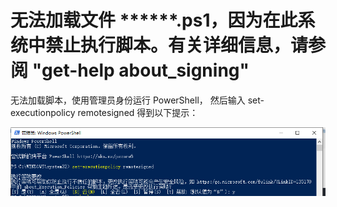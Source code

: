 # 无法加载文件 ******.ps1，因为在此系统中禁止执行脚本。有关详细信息，请参阅 "get-help about_signing"

无法加载脚本，使用管理员身份运行 PowerShell，
然后输入 set-executionpolicy remotesigned
得到以下提示：

![image-20210306194233262](..\picture\image-20210306194233262.png)

